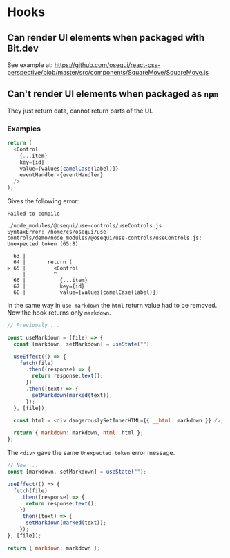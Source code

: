 # Hooks

## Can render UI elements when packaged with Bit.dev

See example at: https://github.com/osequi/react-css-perspective/blob/master/src/components/SquareMove/SquareMove.js

## Can't render UI elements when packaged as `npm`

They just return data, cannot return parts of the UI.

### Examples

```js
return (
  <Control
    {...item}
    key={id}
    value={values[camelCase(label)]}
    eventHandler={eventHandler}
  />
);
```

Gives the following error:

```
Failed to compile

./node_modules/@osequi/use-controls/useControls.js
SyntaxError: /home/cs/osequi/use-controls/demo/node_modules/@osequi/use-controls/useControls.js: Unexpected token (65:8)

  63 |
  64 |       return (
> 65 |         <Control
     |         ^
  66 |           {...item}
  67 |           key={id}
  68 |           value={values[camelCase(label)]}
```

In the same way in `use-markdown` the `html` return value had to be removed. Now the hook returns only `markdown`.

```js
// Previously ...

const useMarkdown = (file) => {
  const [markdown, setMarkdown] = useState("");

  useEffect(() => {
    fetch(file)
      .then((response) => {
        return response.text();
      })
      .then((text) => {
        setMarkdown(marked(text));
      });
  }, [file]);

  const html = <div dangerouslySetInnerHTML={{ __html: markdown }} />;

  return { markdown: markdown, html: html };
};
```

The `<div>` gave the same `Unexpected token` error message.

```js
// Now ...
const [markdown, setMarkdown] = useState("");

useEffect(() => {
  fetch(file)
    .then((response) => {
      return response.text();
    })
    .then((text) => {
      setMarkdown(marked(text));
    });
}, [file]);

return { markdown: markdown };
```
